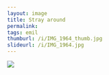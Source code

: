 ```yaml
---
layout: image
title: Stray around
permalink: 
tags: emil
thumburl: /i/IMG_1964_thumb.jpg
slideurl: /i/IMG_1964.jpg
---
```


![]({{site.url}}/i/IMG_1964.jpg)


